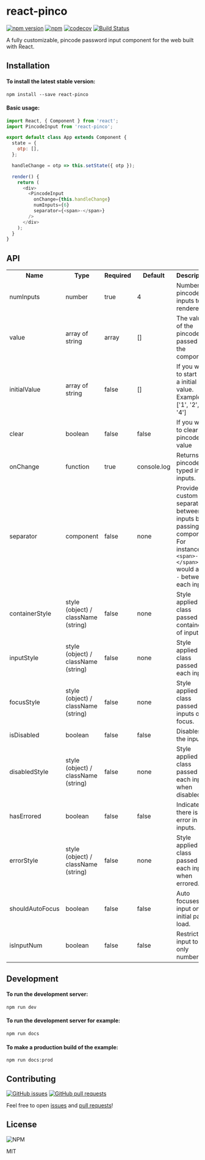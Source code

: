 # react-pinco

[![npm version](https://badge.fury.io/js/react-pinco.svg)](https://badge.fury.io/js/react-pinco) [![npm](https://img.shields.io/npm/dw/react-pinco.svg?logo=npm)](https://www.npmjs.com/package/react-pinco)
[![codecov](https://codecov.io/gh/gmoura/react-pinco/branch/master/graph/badge.svg)](https://codecov.io/gh/gmoura/react-pinco)
[![Build Status](https://travis-ci.com/gmoura/react-pinco.svg?branch=master)](https://travis-ci.com/gmoura/react-pinco)

A fully customizable, pincode password input component for the web built with React.


## Installation

#### To install the latest stable version:

```
npm install --save react-pinco
```

#### Basic usage:

```javascript
import React, { Component } from 'react';
import PincodeInput from 'react-pinco';

export default class App extends Component {
  state = {
    otp: [],
  };

  handleChange = otp => this.setState({ otp });

  render() {
    return (
      <div>
        <PincodeInput
          onChange={this.handleChange}
          numInputs={6}
          separator={<span>-</span>}
        />
      </div>
    );
  }
}
```

## API

<table>
  <tr>
    <th>Name<br/></th>
    <th>Type</th>
    <th>Required</th>
    <th>Default</th>
    <th>Description</th>
  </tr>
  <tr>
    <td>numInputs</td>
    <td>number</td>
    <td>true</td>
    <td>4</td>
    <td>Number of pincode inputs to be rendered.</td>
  </tr>
    <tr>
    <td>value</td>
    <td>array of string</td>
    <td>array</td>
    <td>[]</td>
    <td>The value of the pincode passed into the component.</td>
  </tr>
  <tr>
    <td>initialValue</td>
    <td>array of string</td>
    <td>false</td>
    <td>[]</td>
    <td>If you want to start with a initial value. Example  ['1', '2', '3', '4']</td>
  </tr>
  <tr>
    <td>clear</td>
    <td>boolean</td>
    <td>false</td>
    <td>false</td>
    <td>If you want to clear pincode value</td>
  </tr>
  <tr>
    <td>onChange</td>
    <td>function</td>
    <td>true</td>
    <td>console.log</td>
    <td>Returns pincode typed in inputs.</td>
  </tr>

  <tr>
    <td>separator</td>
    <td>component<br/></td>
    <td>false</td>
    <td>none</td>
    <td>Provide a custom separator between inputs by passing a component. For instance, <code>&lt;span&gt;-&lt;/span&gt;</code> would add <code>-</code> between each input</td>
  </tr>
  <tr>
    <td>containerStyle</td>
    <td>style (object) / className (string)</td>
    <td>false</td>
    <td>none</td>
    <td>Style applied or class passed to container of inputs.</td>
  </tr>
  <tr>
    <td>inputStyle</td>
    <td>style (object) / className (string)</td>
    <td>false</td>
    <td>none</td>
    <td>Style applied or class passed to each input.</td>
  </tr>
  <tr>
    <td>focusStyle</td>
    <td>style (object) / className (string)</td>
    <td>false</td>
    <td>none</td>
    <td>Style applied or class passed to inputs on focus.</td>
  </tr>
  <tr>
    <td>isDisabled</td>
    <td>boolean</td>
    <td>false</td>
    <td>false</td>
    <td>Disables all the inputs.</td>
  </tr>
  <tr>
    <td>disabledStyle</td>
    <td>style (object) / className (string)</td>
    <td>false</td>
    <td>none</td>
    <td>Style applied or class passed to each input when disabled.</td>
  </tr>
  <tr>
    <td>hasErrored</td>
    <td>boolean</td>
    <td>false</td>
    <td>false</td>
    <td>Indicates there is an error in the inputs.</td>
  </tr>
  <tr>
    <td>errorStyle</td>
    <td>style (object) / className (string)</td>
    <td>false</td>
    <td>none</td>
    <td>Style applied or class passed to each input when errored.</td>
  </tr>
  <tr>
    <td>shouldAutoFocus</td>
    <td>boolean</td>
    <td>false</td>
    <td>false</td>
    <td>Auto focuses input on initial page load.</td>
  </tr>
  <tr>
    <td>isInputNum</td>
    <td>boolean</td>
    <td>false</td>
    <td>false</td>
    <td>Restrict input to only numbers.</td>
  </tr>
</table>

## Development

#### To run the development server:

```
npm run dev
```

#### To run the development server for example:

```
npm run docs
```

#### To make a production build of the example:

```
npm run docs:prod
```

## Contributing

[![GitHub issues](https://img.shields.io/github/issues-raw/gmoura/react-pinco?logo=github)](https://github.com/gmoura/react-pinco/issues) [![GitHub pull requests](https://img.shields.io/github/issues-pr/gmoura/react-pinco?logo=git)](https://github.com/gmoura/react-pinco/pulls)

Feel free to open [issues](https://github.com/gmoura/react-pinco/issues/new/choose) and [pull requests](https://github.com/gmoura/react-pinco/pulls)!

## License

![NPM](https://img.shields.io/npm/l/react-pinco)

MIT
